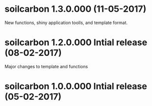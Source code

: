 
soilcarbon 1.3.0.000 (11-05-2017)
===============================================

New functions, shiny application toolls, and template format.

soilcarbon 1.2.0.000 Intial release (08-02-2017)
===============================================

Major changes to template and functions

soilcarbon 1.0.0.000 Intial release (05-02-2017)
===============================================
